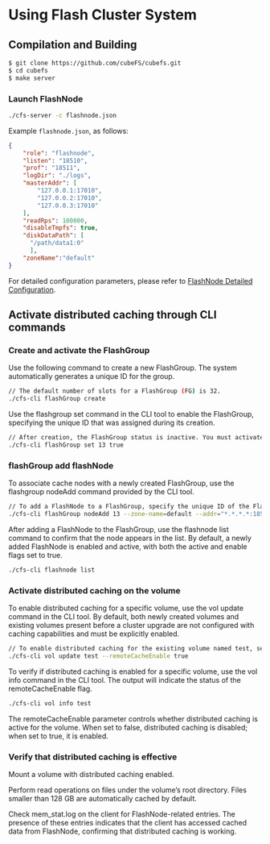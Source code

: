 # Using Flash Cluster System

## Compilation and Building

``` bash
$ git clone https://github.com/cubeFS/cubefs.git
$ cd cubefs
$ make server
```

### Launch FlashNode

``` bash
./cfs-server -c flashnode.json
```

Example `flashnode.json`, as follows:

``` json
{
    "role": "flashnode",
    "listen": "18510",
    "prof": "18511",
    "logDir": "./logs",
    "masterAddr": [
        "127.0.0.1:17010",
        "127.0.0.2:17010",
        "127.0.0.3:17010"
    ],
    "readRps": 100000,
    "disableTmpfs": true,
    "diskDataPath": [
      "/path/data1:0"
      ],
    "zoneName":"default"
}
```

For detailed configuration parameters, please refer to [FlashNode Detailed Configuration](../ops/configs/flashnode.md).

## Activate distributed caching through CLI commands

### Create and activate the FlashGroup

Use the following command to create a new FlashGroup. The system automatically generates a unique ID for the group.

```bash
// The default number of slots for a FlashGroup (FG) is 32.
./cfs-cli flashGroup create 
```

Use the flashgroup set command in the CLI tool to enable the FlashGroup, specifying the unique ID that was assigned during its creation.

```bash
// After creation, the FlashGroup status is inactive. You must activate it explicitly.
./cfs-cli flashGroup set 13 true
```

### flashGroup add flashNode

To associate cache nodes with a newly created FlashGroup, use the flashgroup nodeAdd command provided by the CLI tool.

```bash
// To add a FlashNode to a FlashGroup, specify the unique ID of the FlashGroup and the identifier of the FlashNode that you want to associate with the group.
./cfs-cli flashGroup nodeAdd 13 --zone-name=default --addr="*.*.*.*:18510"
```

After adding a FlashNode to the FlashGroup, use the flashnode list command to confirm that the node appears in the list. By default, a newly added FlashNode is enabled and active, with both the active and enable flags set to true.

```bash
./cfs-cli flashnode list
```

### Activate distributed caching on the volume

To enable distributed caching for a specific volume, use the vol update command in the CLI tool. By default, both newly created volumes and existing volumes present before a cluster upgrade are not configured with caching capabilities and must be explicitly enabled.

```bash
// To enable distributed caching for the existing volume named test, set the remoteCacheEnable parameter to true.
./cfs-cli vol update test --remoteCacheEnable true
```

To verify if distributed caching is enabled for a specific volume, use the vol info command in the CLI tool. The output will indicate the status of the remoteCacheEnable flag.

```bash
./cfs-cli vol info test
```
The remoteCacheEnable parameter controls whether distributed caching is active for the volume. When set to false, distributed caching is disabled; when set to true, it is enabled.


### Verify that distributed caching is effective

Mount a volume with distributed caching enabled.

Perform read operations on files under the volume’s root directory. Files smaller than 128 GB are automatically cached by default.

Check mem_stat.log on the client for FlashNode-related entries. The presence of these entries indicates that the client has accessed cached data from FlashNode, confirming that distributed caching is working.